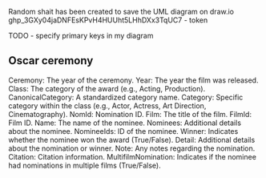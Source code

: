 Random shait has been created to save the UML diagram on draw.io
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 - token

TODO - specify primary keys in my diagram


## Oscar ceremony 

Ceremony: The year of the ceremony.
Year: The year the film was released.
Class: The category of the award (e.g., Acting, Production).
CanonicalCategory: A standardized category name.
Category: Specific category within the class (e.g., Actor, Actress, Art Direction, Cinematography).
NomId: Nomination ID.
Film: The title of the film.
FilmId: Film ID.
Name: The name of the nominee.
Nominees: Additional details about the nominee.
NomineeIds: ID of the nominee.
Winner: Indicates whether the nominee won the award (True/False).
Detail: Additional details about the nomination or winner.
Note: Any notes regarding the nomination.
Citation: Citation information.
MultifilmNomination: Indicates if the nominee had nominations in multiple films (True/False).